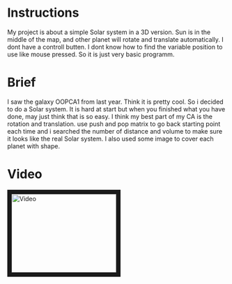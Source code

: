 # Instructions
My project is about a simple Solar system in a 3D version. Sun is in the middle of the map, and other planet will rotate and translate automatically. I dont have a controll butten. I dont know how to find the variable position to use like mouse pressed. So it is just very basic programm.
# Brief
I saw the galaxy OOPCA1 from last year. Think it is pretty cool. So i decided to do a Solar system. It is hard at start but when you finished what you have done, may just think that is so easy. I think my best part of my CA is the rotation and translation. use push and pop matrix to go back starting point each time and i searched the number of distance and volume to make sure it looks like the real Solar system. I also used some image to cover each planet with shape.
# Video
<a href="https://youtu.be/6l73ImJRvqQ" target="_blank"><img src="https://youtu.be/6l73ImJRvqQ" alt="Video" width="240" height="180" border="10" /></a>
